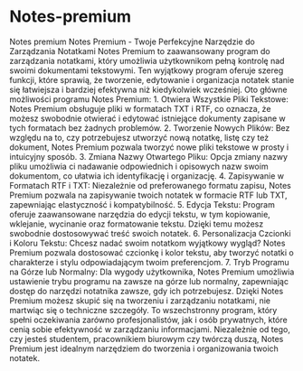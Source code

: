 # Notes-premium
Notes premium
Notes Premium - Twoje Perfekcyjne Narzędzie do Zarządzania Notatkami
Notes Premium to zaawansowany program do zarządzania notatkami, który umożliwia użytkownikom pełną kontrolę nad swoimi dokumentami tekstowymi. Ten wyjątkowy program oferuje szereg funkcji, które sprawią, że tworzenie, edytowanie i organizacja notatek stanie się łatwiejsza i bardziej efektywna niż kiedykolwiek wcześniej. Oto główne możliwości programu Notes Premium:
    1. Otwiera Wszystkie Pliki Tekstowe: Notes Premium obsługuje pliki w formatach TXT i RTF, co oznacza, że możesz swobodnie otwierać i edytować istniejące dokumenty zapisane w tych formatach bez żadnych         problemów.
    2. Tworzenie Nowych Plików: Bez względu na to, czy potrzebujesz utworzyć nową notatkę, listę czy też dokument, Notes Premium pozwala tworzyć nowe pliki tekstowe w prosty i intuicyjny sposób.
    3. Zmiana Nazwy Otwartego Pliku: Opcja zmiany nazwy pliku umożliwia ci nadawanie odpowiednich i opisowych nazw swoim dokumentom, co ułatwia ich identyfikację i organizację.
    4. Zapisywanie w Formatach RTF i TXT: Niezależnie od preferowanego formatu zapisu, Notes Premium pozwala na zapisywanie twoich notatek w formacie RTF lub TXT, zapewniając elastyczność i kompatybilność.
    5. Edycja Tekstu: Program oferuje zaawansowane narzędzia do edycji tekstu, w tym kopiowanie, wklejanie, wycinanie oraz formatowanie tekstu. Dzięki temu możesz swobodnie dostosowywać treść swoich               notatek.
    6. Personalizacja Czcionki i Koloru Tekstu: Chcesz nadać swoim notatkom wyjątkowy wygląd? Notes Premium pozwala dostosować czcionkę i kolor tekstu, aby tworzyć notatki o charakterze i stylu                    odpowiadającym twoim preferencjom.
    7. Tryb Programu na Górze lub Normalny: Dla wygody użytkownika, Notes Premium umożliwia ustawienie trybu programu na zawsze na górze lub normalny, zapewniając dostęp do narzędzi notatnika zawsze, gdy         ich potrzebujesz.
Dzięki Notes Premium możesz skupić się na tworzeniu i zarządzaniu notatkami, nie martwiąc się o techniczne szczegóły. To wszechstronny program, który spełni oczekiwania zarówno profesjonalistów, jak i osób prywatnych, które cenią sobie efektywność w zarządzaniu informacjami. Niezależnie od tego, czy jesteś studentem, pracownikiem biurowym czy twórczą duszą, Notes Premium jest idealnym narzędziem do tworzenia i organizowania twoich notatek.
